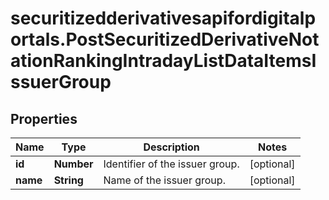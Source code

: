 # securitizedderivativesapifordigitalportals.PostSecuritizedDerivativeNotationRankingIntradayListDataItemsIssuerGroup

## Properties

Name | Type | Description | Notes
------------ | ------------- | ------------- | -------------
**id** | **Number** | Identifier of the issuer group. | [optional] 
**name** | **String** | Name of the issuer group. | [optional] 


